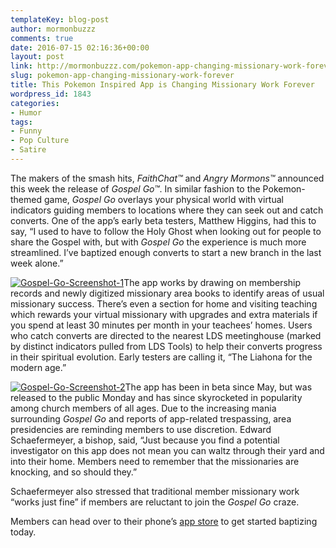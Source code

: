 ```yaml
---
templateKey: blog-post
author: mormonbuzzz
comments: true
date: 2016-07-15 02:16:36+00:00
layout: post
link: http://mormonbuzzz.com/pokemon-app-changing-missionary-work-forever/
slug: pokemon-app-changing-missionary-work-forever
title: This Pokemon Inspired App is Changing Missionary Work Forever
wordpress_id: 1843
categories:
- Humor
tags:
- Funny
- Pop Culture
- Satire
---
```


The makers of the smash hits, _FaithChat™_ and _Angry Mormons™_ announced this week the release of _Gospel Go™_. In similar fashion to the Pokemon-themed game, _Gospel Go_ overlays your physical world with virtual indicators guiding members to locations where they can seek out and catch converts. One of the app’s early beta testers, Matthew Higgins, had this to say, “I used to have to follow the Holy Ghost when looking out for people to share the Gospel with, but with _Gospel Go_ the experience is much more streamlined. I’ve baptized enough converts to start a new branch in the last week alone.”

[![Gospel-Go-Screenshot-1](/img/Gospel-Go-Screenshot-1.jpg)](/img/Gospel-Go-Screenshot-1.jpg)The app works by drawing on membership records and newly digitized missionary area books to identify areas of usual missionary success. There’s even a section for home and visiting teaching which rewards your virtual missionary with upgrades and extra materials if you spend at least 30 minutes per month in your teachees’ homes. Users who catch converts are directed to the nearest LDS meetinghouse (marked by distinct indicators pulled from LDS Tools) to help their converts progress in their spiritual evolution. Early testers are calling it, “The Liahona for the modern age.”

[![Gospel-Go-Screenshot-2](/img/Gospel-Go-Screenshot-2.jpg)](/img/Gospel-Go-Screenshot-2.jpg)The app has been in beta since May, but was released to the public Monday and has since skyrocketed in popularity among church members of all ages. Due to the increasing mania surrounding _Gospel Go_ and reports of app-related trespassing, area presidencies are reminding members to use discretion. Edward Schaefermeyer, a bishop, said, “Just because you find a potential investigator on this app does not mean you can waltz through their yard and into their home. Members need to remember that the missionaries are knocking, and so should they.”

Schaefermeyer also stressed that traditional member missionary work “works just fine” if members are reluctant to join the _Gospel Go_ craze.

Members can head over to their phone’s [app store](https://www.youtube.com/watch?v=dQw4w9WgXcQ) to get started baptizing today.
